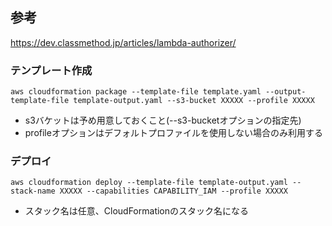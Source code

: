 ## 参考
https://dev.classmethod.jp/articles/lambda-authorizer/

### テンプレート作成
`aws cloudformation package --template-file template.yaml --output-template-file template-output.yaml --s3-bucket XXXXX --profile XXXXX`

- s3バケットは予め用意しておくこと(--s3-bucketオプションの指定先)
- profileオプションはデフォルトプロファイルを使用しない場合のみ利用する

### デプロイ
`aws cloudformation deploy --template-file template-output.yaml --stack-name XXXXX --capabilities CAPABILITY_IAM --profile XXXXX`

- スタック名は任意、CloudFormationのスタック名になる
